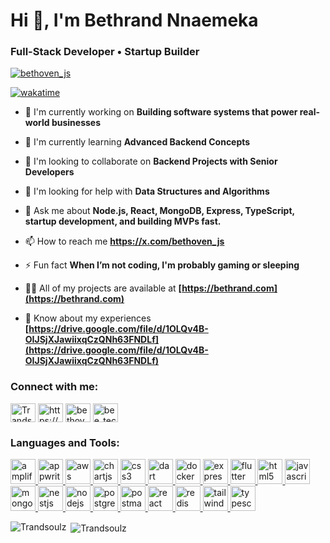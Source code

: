 # Hi 👋, I'm Bethrand Nnaemeka

### Full-Stack Developer • Startup Builder

<p align="left"> <a href="https://twitter.com/bethoven_js" target="blank"><img src="https://img.shields.io/twitter/follow/bethoven_js?logo=twitter&style=for-the-badge" alt="bethoven_js" /></a> </p>

[![wakatime](https://wakatime.com/badge/user/018c9d8d-5f90-4898-a969-0e63a47c7b06.svg)](https://wakatime.com/@018c9d8d-5f90-4898-a969-0e63a47c7b06)

- 🔭 I'm currently working on **Building software systems that power real-world businesses**

- 🌱 I'm currently learning **Advanced Backend Concepts**

- 👯 I'm looking to collaborate on **Backend Projects with Senior Developers**

- 🤝 I'm looking for help with **Data Structures and Algorithms**

- 💬 Ask me about **Node.js, React, MongoDB, Express, TypeScript, startup development, and building MVPs fast.**

- 📫 How to reach me **https://x.com/bethoven_js**

- ⚡ Fun fact **When I’m not coding, I'm probably gaming or sleeping**

- 👨‍💻 All of my projects are available at **[https://bethrand.com](https://bethrand.com)**

- 📄 Know about my experiences **[https://drive.google.com/file/d/1OLQv4B-OIJSjXJawiixqCzQNh63FNDLf](https://drive.google.com/file/d/1OLQv4B-OIJSjXJawiixqCzQNh63FNDLf)**

<h3 align="left">Connect with me:</h3>
<p align="left">
<a href="https://github.com/Trandsoulz" target="blank"><img align="center" src="https://raw.githubusercontent.com/rahuldkjain/github-profile-readme-generator/master/src/images/icons/Social/github.svg" alt="Trandsoulz" height="30" width="40" /></a>
<a href="https://linkedin.com/in/https://www.linkedin.com/in/bethrandnnaemeka/" target="blank"><img align="center" src="https://raw.githubusercontent.com/rahuldkjain/github-profile-readme-generator/master/src/images/icons/Social/linked-in-alt.svg" alt="https://www.linkedin.com/in/bethrandnnaemeka/" height="30" width="40" /></a>
<a href="https://twitter.com/bethoven_js" target="blank"><img align="center" src="https://raw.githubusercontent.com/rahuldkjain/github-profile-readme-generator/master/src/images/icons/Social/twitter.svg" alt="bethoven_js" height="30" width="40" /></a>
<a href="https://discord.gg/bee_tech" target="blank"><img align="center" src="https://raw.githubusercontent.com/rahuldkjain/github-profile-readme-generator/master/src/images/icons/Social/discord.svg" alt="bee_tech" height="30" width="40" /></a>
</p>

<h3 align="left">Languages and Tools:</h3>
<p align="left"> <a href="https://developer.mozilla.org/en-US/docs/Web/amplify" target="_blank" rel="noreferrer"> <img src="https://cdn.jsdelivr.net/gh/devicons/devicon/icons/amazonwebservices/amazonwebservices-plain-wordmark.svg" alt="amplify" width="40" height="40"/> </a> <a href="https://developer.mozilla.org/en-US/docs/Web/appwrite" target="_blank" rel="noreferrer"> <img src="https://skillicons.dev/icons?i=appwrite" alt="appwrite" width="40" height="40"/> </a> <a href="https://developer.mozilla.org/en-US/docs/Web/aws" target="_blank" rel="noreferrer"> <img src="https://skillicons.dev/icons?i=aws" alt="aws" width="40" height="40"/> </a> <a href="https://developer.mozilla.org/en-US/docs/Web/chartjs" target="_blank" rel="noreferrer"> <img src="https://cdn.simpleicons.org/chartdotjs/FF6384" alt="chartjs" width="40" height="40"/> </a> <a href="https://developer.mozilla.org/en-US/docs/Web/css3" target="_blank" rel="noreferrer"> <img src="https://skillicons.dev/icons?i=css" alt="css3" width="40" height="40"/> </a> <a href="https://developer.mozilla.org/en-US/docs/Web/dart" target="_blank" rel="noreferrer"> <img src="https://skillicons.dev/icons?i=dart" alt="dart" width="40" height="40"/> </a> <a href="https://developer.mozilla.org/en-US/docs/Web/docker" target="_blank" rel="noreferrer"> <img src="https://skillicons.dev/icons?i=docker" alt="docker" width="40" height="40"/> </a> <a href="https://developer.mozilla.org/en-US/docs/Web/express" target="_blank" rel="noreferrer"> <img src="https://skillicons.dev/icons?i=express" alt="express" width="40" height="40"/> </a> <a href="https://developer.mozilla.org/en-US/docs/Web/flutter" target="_blank" rel="noreferrer"> <img src="https://skillicons.dev/icons?i=flutter" alt="flutter" width="40" height="40"/> </a> <a href="https://developer.mozilla.org/en-US/docs/Web/html5" target="_blank" rel="noreferrer"> <img src="https://skillicons.dev/icons?i=html" alt="html5" width="40" height="40"/> </a> <a href="https://developer.mozilla.org/en-US/docs/Web/javascript" target="_blank" rel="noreferrer"> <img src="https://skillicons.dev/icons?i=js" alt="javascript" width="40" height="40"/> </a> <a href="https://developer.mozilla.org/en-US/docs/Web/mongodb" target="_blank" rel="noreferrer"> <img src="https://skillicons.dev/icons?i=mongodb" alt="mongodb" width="40" height="40"/> </a> <a href="https://developer.mozilla.org/en-US/docs/Web/nestjs" target="_blank" rel="noreferrer"> <img src="https://skillicons.dev/icons?i=nestjs" alt="nestjs" width="40" height="40"/> </a> <a href="https://developer.mozilla.org/en-US/docs/Web/nodejs" target="_blank" rel="noreferrer"> <img src="https://skillicons.dev/icons?i=nodejs" alt="nodejs" width="40" height="40"/> </a> <a href="https://developer.mozilla.org/en-US/docs/Web/postgresql" target="_blank" rel="noreferrer"> <img src="https://skillicons.dev/icons?i=postgres" alt="postgresql" width="40" height="40"/> </a> <a href="https://developer.mozilla.org/en-US/docs/Web/postman" target="_blank" rel="noreferrer"> <img src="https://skillicons.dev/icons?i=postman" alt="postman" width="40" height="40"/> </a> <a href="https://developer.mozilla.org/en-US/docs/Web/react" target="_blank" rel="noreferrer"> <img src="https://skillicons.dev/icons?i=react" alt="react" width="40" height="40"/> </a> <a href="https://developer.mozilla.org/en-US/docs/Web/redis" target="_blank" rel="noreferrer"> <img src="https://skillicons.dev/icons?i=redis" alt="redis" width="40" height="40"/> </a> <a href="https://developer.mozilla.org/en-US/docs/Web/tailwind" target="_blank" rel="noreferrer"> <img src="https://skillicons.dev/icons?i=tailwind" alt="tailwind" width="40" height="40"/> </a> <a href="https://developer.mozilla.org/en-US/docs/Web/typescript" target="_blank" rel="noreferrer"> <img src="https://skillicons.dev/icons?i=ts" alt="typescript" width="40" height="40"/> </a></p>

<p><img align="left" src="https://github-readme-stats.vercel.app/api/top-langs?username=Trandsoulz&show_icons=true&locale=en&layout=compact" alt="Trandsoulz" /></p>

<p>&nbsp;<img align="center" src="https://github-readme-stats.vercel.app/api?username=Trandsoulz&show_icons=true&locale=en" alt="Trandsoulz" /></p>

